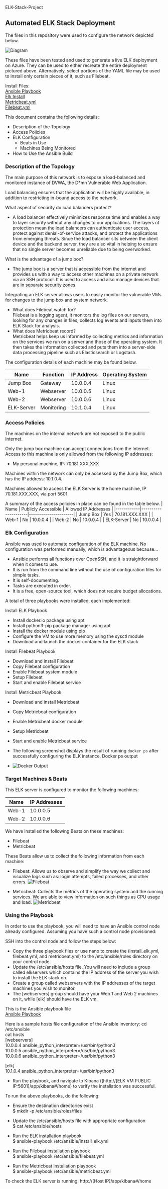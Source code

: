 ELK-Stack-Project
## Automated ELK Stack Deployment

The files in this repository were used to configure the network depicted below.

![Diagram](Diagrams/NetworkDiagram.png)

These files have been tested and used to generate a live ELK deployment on Azure. They can be used to either recreate the entire deployment pictured above. Alternatively, select portions of the YAML file may be used to install only certain pieces of it, such as Filebeat.

Install Files:<br />
[Ansible Playbook](Ansible/myplaybook.yml)<br />
[Elk Install](Ansible/install_elk.yml)<br />
[Metricbeat.yml](Ansible/metricbeat.yml)<br />
[Filebeat.yml](Ansible/filebeat.yml)<br />

This document contains the following details:
- Description of the Topology
- Access Policies
- ELK Configuration
  - Beats in Use
  - Machines Being Monitored
- How to Use the Ansible Build


### Description of the Topology

The main purpose of this network is to expose a load-balanced and monitored instance of DVWA, the D*mn Vulnerable Web Application.

Load balancing ensures that the application will be highly available, in addition to restricting in-bound access to the network.

What aspect of security do load balancers protect?<br /> 
- A load balancer effectively minimizes response time and enables a way to layer security without any changes to our applications. The layers of protection mean the load balancers can authenticate user access, protect against denial-of-service attacks, and protect the applications from emerging threats. Since the load balancer sits between the client device and the backend server, they are also vital in helping to ensure that no single server becomes unreliable due to being overworked.

What is the advantage of a jump box?
- The jump box is a server that is accessible from the internet and provides us with a way to access other  machines on a private network via an SSH protocol. It is used to access and also manage devices that are in separate security zones. 

Integrating an ELK server allows users to easily monitor the vulnerable VMs for changes to the jump box and system network.
- What does Filebeat watch for?<br />Filebeat is a logging agent, it monitors the log files on our servers, looking for any changes in files, collects log events and inputs them into ELK Stack for analysis.
- What does Metricbeat record?<br />Metricbeat helps keep us informed by collecting metrics and information on the services we run on a server and those of the operating system. It then takes the information collected and puts them into a server-side data processing pipeline such as Elasticsearch or Logstash.

The configuration details of each machine may be found below.

| Name       | Function   | IP Address | Operating System |
|------------|------------|------------|------------------|
| Jump Box   | Gateway    | 10.0.0.4   | Linux            |
| Web-1      | Webserver  | 10.0.0.5   | Linux            |
| Web-2      | Webserver  | 10.0.0.6   | Linux            |
| ELK-Server | Monitoring | 10.1.0.4   | Linux            |

### Access Policies

The machines on the internal network are not exposed to the public Internet. 

Only the jump box machine can accept connections from the Internet. Access to this machine is only allowed from the following IP addresses:
- My personal machine, IP: 70.181.XXX.XXX

Machines within the network can only be accessed by the Jump Box, which has the IP address: 10.1.0.4.

Machines allowed to access the ELK Server is the home machine, IP 70.181.XXX.XXX, via port 5601.

A summary of the access policies in place can be found in the table below.
| Name       | Publicly Accessible | Allowed IP Addresses |
|------------|---------------------|----------------------|
| Jump Box   | Yes                 | 70.181.XXX.XXX       |
| Web-1      | No                  | 10.0.0.4             |
| Web-2      | No                  | 10.0.0.4             |
| ELK-Server | No                  | 10.0.0.4             |

### Elk Configuration

Ansible was used to automate configuration of the ELK machine. No configuration was performed manually, which is advantageous because...

- Ansible performs all functions over OpenSSH, and it is straightforward when it comes to use.
- It is run from the command line without the use of configuration files for simple tasks.
- It is self-documenting.
- Tasks are executed in order.
- It is a free, open-source tool, which does not require budget allocations.

A total of three playbooks were installed, each implemented:

Install ELK Playbook<br />
- Install docker.io package using apt
- Install python3-pip package manager using apt
- Install the docker module using pip
- Configure the VM to use more memory using the sysctl module
- Download and launch the docker container for the ELK stack

Install Filebeat Playbook<br />
- Download and install Filebeat
- Copy Filebeat configuration
- Enable Filebeat system module
- Setup Filebeat
- Start and enable Filebeat service

Install Metricbeat Playbook<br />
- Download and install Metricbeat
- Copy Metricbeat configuration
- Enable Metricbeat docker module
- Setup Metricbeat
- Start and enable Metricbeat service

- The following screenshot displays the result of running `docker ps` after successfully configuring the ELK instance.
Docker ps output

- ![Docker Output](Images/Container.png)

### Target Machines & Beats
This ELK server is configured to monitor the following machines:

| Name  | IP Addresses |
|-------|--------------|
| Web-1 | 10.0.0.5     |
| Web-2 | 10.0.0.6     |


We have installed the following Beats on these machines:
- Filebeat
- Metricbeat

These Beats allow us to collect the following information from each machine:
- Filebeat: Allows us to observe and simplify the way we collect and visualize logs such as: login attempts, failed processes, and other errors.
![Filebeat](Images/Filebeat.png)

- Metricbeat: Collects the metrics of the operating system and the running services. We are able to view information on such things as CPU usage and load.
![Metricbeat](Images/Metricbeat.png)

### Using the Playbook
In order to use the playbook, you will need to have an Ansible control node already configured. Assuming you have such a control node provisioned: 

SSH into the control node and follow the steps below:
- Copy the three playbook files or use nano to create the (install_elk.yml, filebeat.yml, and metricbeat.yml) to the /etc/ansible/roles directory on your control node. 
- Update the /etc/ansible/hosts file. You will need to include a group called elkservers which contains the IP address of the server you wish to install the ELK stack on.
- Create a group called webservers with the IP addresses of the target machines you wish to monitor.
- The [webservers] group should have your Web 1 and Web 2 machines on it, while [elk] should have the ELK vm.

This is the Ansible playbook file<br />
[Ansible Playbook](Ansible/myplaybook.yml)<br />

Here is a sample hosts file configuration of the Ansible inventory:
cd /etc/ansible<br />
cat hosts <br />
[webservers]<br />
10.0.0.4 ansible_python_interpreter=/usr/bin/python3<br />
10.0.0.5 ansible_python_interpreter=/usr/bin/python3<br />
10.0.0.6 ansible_python_interpreter=/usr/bin/python3<br />

[elk]<br />
10.1.0.4 ansible_python_interpreter=/usr/bin/python3<br />

- Run the playbook, and navigate to Kibana ((http://[ELK VM PUBLIC IP:5601]/app/kibana#/home) to verify the installation was successful.


To run the above playbooks, do the following:

- Ensure the destination directories exist<br />
$ mkdir -p /etc/ansible/roles/files<br />

- Update the /etc/ansible/hosts file with appropriate configuration<br />
$ cat /etc/ansible/hosts<br />

- Run the ELK installation playbook<br />
$ ansible-playbook /etc/ansible/install_elk.yml<br />

- Run the Filebeat installation playbook<br />
$ ansible-playbook /etc/ansible/filebeat.yml<br />

- Run the Metricbeat installation playbook<br />
$ ansible-playbook /etc/ansible/metricbeat.yml<br />


To check the ELK server is running:
http://[Host IP]/app/kibana#/home

